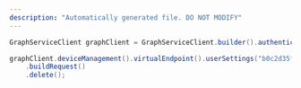 ```yaml
---
description: "Automatically generated file. DO NOT MODIFY"
---
```

<!-- markdownlint-disable MD041 -->

```java
GraphServiceClient graphClient = GraphServiceClient.builder().authenticationProvider( authProvider ).buildClient();

graphClient.deviceManagement().virtualEndpoint().userSettings("b0c2d35f-3385-46c8-a6f5-6c3dfad7ffff")
    .buildRequest()
    .delete();
```
